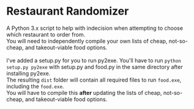 # Restaurant Randomizer
A Python 3.x script to help with indecision when attempting to choose which restaurant to order from. \
You will need to independently compile your own lists of cheap, not-so-cheap, and takeout-viable food options. \
\
I've added a setup.py for you to run py2exe. You'll have to run `python setup.py py2exe` with setup.py and food.py in the same directory after installing py2exe. \
The resulting `dist` folder will contain all required files to run `food.exe`, including the `food.exe`. \
You will have to compile this **after** updating the lists of cheap, not-so-cheap, and takeout-viable food options.
